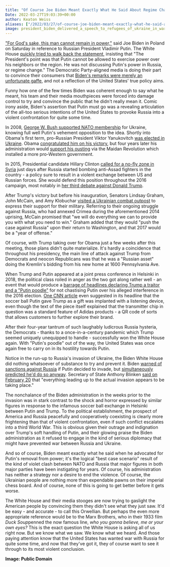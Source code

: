 ```yaml
---
title: "Of Course Joe Biden Meant Exactly What He Said About Regime Change in Russia"
Date: 2022-03-27T19:03:39+00:00
author: Keaton Weiss
aliases: ["/2022/03/27/of-course-joe-biden-meant-exactly-what-he-said-about-regime-change-in-russia"]
image: president_biden_delivered_a_speech_to_refugees_of_ukraine_in_warsaw-1.jpg
---
```


["For God's sake, this man cannot remain in power,"](https://www.youtube.com/watch?v=7Ww2A0IzmwY) said Joe Biden in Poland on Saturday in reference to Russian President Vladimir Putin. The White House [quickly tried to walk back the statement](https://twitter.com/tparti/status/1507783745864192006), insisting that "The President's point was that Putin cannot be allowed to exercise power over his neighbors or the region. He was not discussing Putin's power in Russia, or regime change." The Democratic Party-aligned media is doing their part to convince their consumers that [Biden's remarks were merely an unfortunate gaffe](https://www.theatlantic.com/ideas/archive/2022/03/biden-putin-regime-change-russia/629397/), and not a reflection of the United States' true policy aims.

Funny how one of the few times Biden was coherent enough to say what he meant, his team and their media mouthpieces were forced into damage control to try and convince the public that he didn't really mean it. Comic irony aside, Biden's assertion that Putin must go was a revealing articulation of the all-too serious intentions of the United States to provoke Russia into a violent confrontation for quite some time.

In 2008, [George W. Bush supported NATO membership](https://www.theguardian.com/world/2008/apr/01/nato.georgia) for Ukraine, knowing full well Putin's vehement opposition to the idea. Shortly into Obama's first term, pro-Russian President Viktor Yanukovitch [was elected in Ukraine](https://www.nytimes.com/2010/02/08/world/europe/08ukraine.html). Obama [congratulated him on his victory](https://www.nytimes.com/2010/02/12/world/europe/12ukraine.html), but four years later his administration would [support his ousting](https://www.reuters.com/article/us-usa-ukraine-tape/leaked-audio-reveals-embarrassing-u-s-exchange-on-ukraine-eu-idUSBREA1601G20140207) via the Maidan Revolution which installed a more pro-Western government.

In 2015, Presidential candidate Hillary Clinton [called for a no-fly zone in Syria](https://www.msnbc.com/msnbc/hillary-clinton-calls-no-fly-zones-syria-msna694641) just days after Russia started bombing anti-Assad fighters in the country - a policy sure to result in a violent exchange between US and Russian forces. She would defend this position throughout the 2016 campaign, most notably in [her third debate against Donald Trump](https://www.huffpost.com/entry/hillary-clinton-syria-no-fly-zone-third-debate_n_58084280e4b0180a36e91a53).

After Trump's victory but before his inauguration, Senators Lindsay Graham, John McCain, and Amy Klobuchar [visited a Ukrainian combat outpost](https://www.youtube.com/watch?v=JeWHviwLMy8) to express their support for their military. Referring to their ongoing struggle against Russia, who had annexed Crimea during the aforementioned 2014 uprising, McCain promised that "we will do everything we can to provide you with what you need to win." Graham added that they would "push the case against Russia" upon their return to Washington, and that 2017 would be a "year of offense."

Of course, with Trump taking over for Obama just a few weeks after this meeting, those plans didn't quite materialize. It's hardly a coincidence that throughout his presidency, the main line of attack against Trump from Democrats and neocon Republicans was that he was a "Russian asset" doing the Kremlin's bidding from his new home at 1600 Pennsylvania Ave.

When Trump and Putin appeared at a joint press conference in Helsinki in 2018, the political class roiled in anger as the two got along rather well - an event that would produce a [barrage of headlines declaring Trump a traitor and a "Putin poodle"](https://www.cnbc.com/2018/07/17/trump-putin-summit-news-headlines.html) for not chastising Putin over his alleged interference in the 2016 election. [One CNN article](https://www.cnn.com/2018/07/25/politics/trump-putin-soccer-ball-chip-transmitter/index.html) even suggested in its headline that the soccer ball Putin gave Trump as a gift was implanted with a listening device, even though the text of the piece itself explained that the transmitter chip in question was a standard feature of Adidas products - a QR code of sorts that allows customers to further explore their brand.

After their four-year tantrum of such laughably ludicrous Russia hysteria, the Democrats - thanks to a once-in-a-century pandemic which Trump seemed uniquely unequipped to handle - successfully won the White House again. With "Putin's poodle" out of the way, the United States was once again free to carry on in its hostility towards Putin.

Notice in the run-up to Russia's invasion of Ukraine, the Biden White House did nothing whatsoever of substance to try and prevent it. Biden [warned of sanctions against Russia](https://www.npr.org/2022/02/08/1079112768/biden-is-promising-crippling-sanctions-on-russia-if-it-invades-ukraine) if Putin decided to invade, but [simultaneously predicted he'd do so anyway](https://www.axios.com/biden-convinced-putin-will-invade-ukraine-1e66f0d0-71d9-4e4b-8b3b-8b9fc1033d0e.html). Secretary of State Anthony Blinken [said on February 20](https://www.cnn.com/2022/02/20/politics/blinken-ukraine-russia-cnntv/index.html) that "everything leading up to the actual invasion appears to be taking place."

The nonchalance of the Biden administration in the weeks prior to the invasion was in stark contrast to the shock and horror expressed by similar figures in response to the infamous soccer ball exchange in Helsinki between Putin and Trump. To the political establishment, the prospect of America and Russia peacefully and cooperatively coexisting is clearly more frightening than that of violent confrontation, even if such conflict escalates into a third World War. This is obvious given their outrage and indignation over Trump's soft handling of Putin, and their glowing praise the Biden administration as it refused to engage in the kind of serious diplomacy that might have prevented war between Russia and Ukraine.

And so of course, Biden meant exactly what he said when he advocated for Putin's removal from power; it's the logical "best case scenario" result of the kind of violet clash between NATO and Russia that major figures in both major parties have been instigating for years. Of course, his administration has neither a strategy nor a desire to end the violence. Of course, the Ukrainian people are nothing more than expendable pawns on their imperial chess board. And of course, none of this is going to get better before it gets worse.

The White House and their media stooges are now trying to gaslight the American people by convincing them they didn't see what they just saw. It'd be easy - and accurate - to call this Orwellian. But perhaps the even more appropriate reference would be to the Marx Brothers, who in their 1933 film *Duck Soup*penned the now famous line, *who you gonna believe, me or your own eyes?* This is the exact question the White House is asking all of us right now. But we know what we saw. We know what we heard. And those paying attention know that the United States has wanted war with Russia for quite some time, and now that they've got it, they of course want to see it through to its most violent conclusion.

**Image: Public Domain**
